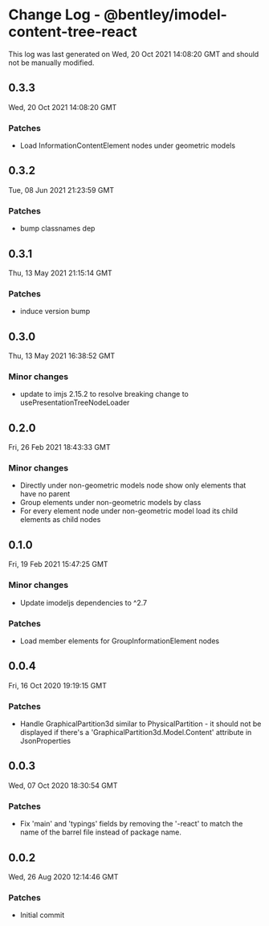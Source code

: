 # Change Log - @bentley/imodel-content-tree-react

This log was last generated on Wed, 20 Oct 2021 14:08:20 GMT and should not be manually modified.

## 0.3.3
Wed, 20 Oct 2021 14:08:20 GMT

### Patches

- Load InformationContentElement nodes under geometric models

## 0.3.2
Tue, 08 Jun 2021 21:23:59 GMT

### Patches

- bump classnames dep

## 0.3.1
Thu, 13 May 2021 21:15:14 GMT

### Patches

- induce version bump

## 0.3.0
Thu, 13 May 2021 16:38:52 GMT

### Minor changes

- update to imjs 2.15.2 to resolve breaking change to usePresentationTreeNodeLoader

## 0.2.0
Fri, 26 Feb 2021 18:43:33 GMT

### Minor changes

- Directly under non-geometric models node show only elements that have no parent
- Group elements under non-geometric models by class
- For every element node under non-geometric model load its child elements as child nodes

## 0.1.0
Fri, 19 Feb 2021 15:47:25 GMT

### Minor changes

- Update imodeljs dependencies to ^2.7

### Patches

- Load member elements for GroupInformationElement nodes

## 0.0.4
Fri, 16 Oct 2020 19:19:15 GMT

### Patches

- Handle GraphicalPartition3d similar to PhysicalPartition - it should not be displayed if there's a 'GraphicalPartition3d.Model.Content' attribute in JsonProperties

## 0.0.3
Wed, 07 Oct 2020 18:30:54 GMT

### Patches

- Fix 'main' and 'typings' fields by removing the '-react' to match the name of the barrel file instead of package name.

## 0.0.2
Wed, 26 Aug 2020 12:14:46 GMT

### Patches

- Initial commit


